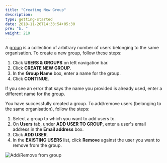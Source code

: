 ```yaml
---
title: "Creating New Group"
description:
type: getting-started
date: 2018-11-26T14:33:54+05:30
pre: "b. "
weight: 210
---
```

A [group](/core-concepts/resource-user-group) is a collection of arbitrary number of users
belonging to the same organisation. To create a new group, follow these steps:

1. Click **USERS & GROUPS** on left navigation bar.
2. Click **CREATE NEW GROUP**.
3. In the **Group Name** box, enter a name for the group.
4. Click **CONTINUE**.

If you see an error that says the name you provided is already used,
enter a different name for the group.

You have successfully created a group. To add/remove users
(belonging to the same organisation), follow the steps:

1. Select a group to which you want to add users to.
2. On **Users** tab, under **ADD USER TO GROUP**, enter a user's email address
   in the **Email address** box.
3. Click **ADD USER**.
4. In the **EXISTING USERS** list, click **Remove** against the user you want
   to remove from the group.

![Add/Remove from group](/images/getting-started/grp-funcs.png?classes=border)
